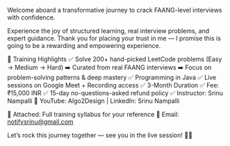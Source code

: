 Welcome aboard a transformative journey to crack FAANG-level interviews with confidence.

Experience the joy of structured learning, real interview problems, and expert  guidance.
Thank you for placing your trust in me — I promise this is going to be a rewarding and empowering experience.

🎯 Training Highlights
✅ Solve 200+ hand-picked LeetCode problems (Easy → Medium → Hard)
➡️ Curated from real FAANG interviews
➡️ Focus on problem-solving patterns & deep mastery
✅ Programming in Java 
✅ Live sessions on Google Meet + Recording access
✅ 3-Month Duration
✅ Fee: ₹15,000 INR
✅ 15-day no-questions-asked refund policy
✅ Instructor: Srinu Nampalli
🔗 YouTube: Algo2Design | LinkedIn: Srinu Nampalli

📌 Attached: Full training syllabus for your reference
📧 Email: notifysrinu@gmail.com

Let’s rock this journey together — see you in the live session! 💪🔥
